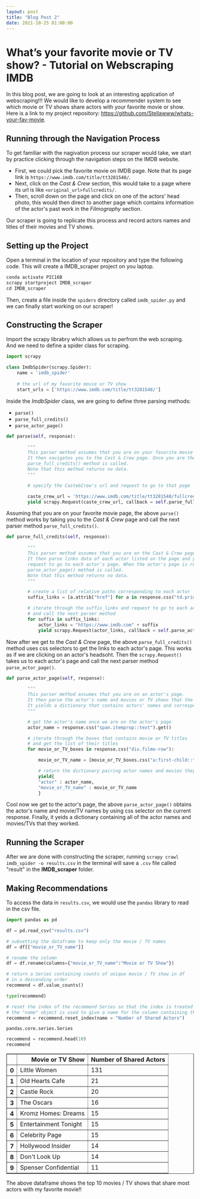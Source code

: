 ```yaml
---
layout: post
title: "Blog Post 2"
date: 2021-10-25 01:00:00
---
```


# What’s your favorite movie or TV show? - Tutorial on Webscraping IMDB

In this blog post, we are going to look at an interesting application of webscraping!!! We would like to develop a recommender system to see which movie or TV shows share actors with your favorite movie or show. Here is a link to my project repository: https://github.com/Stellawww/whats-your-fav-movie.

## Running through the Navigation Process

To get familiar with the nagivation process our scraper would take, we start by practice clicking through the navigation steps on the IMDB website.
* First, we could pick the favorite movie on IMDB page. Note that its page link is 
`https://www.imdb.com/title/tt3281548/`.
* Next, click on the *Cast & Crew* section, this would take to a page where its url is like `<original_url>fullcredits/`.
* Then, scroll down on the page and click on one of the actors' head photo, this would then direct to another page which contains information of the actor's past work in the *Filmography* section.

Our scraper is going to replicate this process and record actors names and titles of their movies and TV shows.

## Setting up the Project

Open a terminal in the location of your repository and type the following code. This will create a IMDB_scraper project on you laptop.


```python
conda activate PIC16B
scrapy startproject IMDB_scraper
cd IMDB_scraper
```

Then, create a file inside the `spiders` directory called `imdb_spider.py` and we can finally start working on our scraper!

## Constructing the Scraper

Import the scrapy librabry which allows us to perfrom the web scraping.
And we need to define a spider class for scraping. 


```python
import scrapy

class ImdbSpider(scrapy.Spider):
    name = 'imdb_spider'
    
    # the url of my favorite movie or TV show
    start_urls = ['https://www.imdb.com/title/tt3281548/']

```

Inside the *ImdbSpider* class, we are going to define three parsing methods: 
* `parse()`
* `parse_full_credits()`
* `parse_actor_page()`


```python
def parse(self, response):

        """
        This parser method assumes that you are on your favorite movie page.
        It then navigates you to the Cast & Crew page. Once you are there,
        parse_full_credits() method is called. 
        Note that this method returns no data.
        """

        # specify the Caste&Crew's url and request to go to that page

        caste_crew_url = 'https://www.imdb.com/title/tt3281548/fullcredits/'
        yield scrapy.Request(caste_crew_url, callback = self.parse_full_credits)
```

Assuming that you are on your favorite movie page, the above `parse()` method works by taking you to the *Cast & Crew* page and call the next parser method `parse_full_credits()`.


```python
def parse_full_credits(self, response):

        """
        This parser method assumes that you are on the Cast & Crew page. 
        It then parse links data of each actor listed on the page and yield a
        request to go to each actor's page. When the actor's page is reached,
        parse_actor_page() method is called.
        Note that this method returns no data.
        """

        # create a list of relative paths corresponding to each actor
        suffix_links = [a.attrib["href"] for a in response.css("td.primary_photo a")]

        # iterate through the suffix_links and request to go to each actor's page
        # and call the next parser method
        for suffix in suffix_links:
            actor_links = "https://www.imdb.com" + suffix
            yield scrapy.Request(actor_links, callback = self.parse_actor_page)
```

Now after we get to the *Cast & Crew* page, the above `parse_full_credits()` method uses css selectors to get the links to each actor's page. This works as if we are clicking on an actor's headsoht. Then the `scrapy.Request()` takes us to each actor's page and call the next parser method `parse_actor_page()`. 


```python
def parse_actor_page(self, response):

        """
        This parser method assumes that you are on an actor's page. 
        It then parse the actor's name and movies or TV shows that the actor participated in.
        It yields a dictionary that contains actors' names and corresponding movies.
        """

        # get the actor's name once we are on the actor's page
        actor_name = response.css("span.itemprop::text").get()

        # iterate through the boxes that contains movie or TV titles
        # and get the list of their titles 
        for movie_or_TV_boxes in response.css("div.filmo-row"):

            movie_or_TV_name = [movie_or_TV_boxes.css("a:first-child::text").get()]

            # return the dictionary pairing actor names and movies they worked 
            yield{
            "actor" : actor_name, 
            "movie_or_TV_name" : movie_or_TV_name
            }
```

Cool now we get to the actor's page, the above `parse_actor_page()` obtains the actor's name and movie/TV names by using css selector on the current response. Finally, it yeids a dictionary containing all of the actor names and movies/TVs that they worked.

## Running the Scraper

After we are done with constructing the scraper, running `scrapy crawl imdb_spider -o results.csv` in the terminal will save a `.csv` file called "result" in the **IMDB_scraper** folder. 

## Making Recommendations 

To access the data in `results.csv`, we would use the `pandas` library to read in the csv file.


```python
import pandas as pd
```


```python
df = pd.read_csv("results.csv")
```


```python
# subsetting the dataframe to keep only the movie / TV names
df = df[["movie_or_TV_name"]]

# rename the column
df = df.rename(columns={"movie_or_TV_name":"Movie or TV Show"})
```


```python
# return a Series containing counts of unique movie / TV show in df 
# in a descending order
recommend = df.value_counts()

type(recommend)

# reset the index of the recommend Series so that the index is treated as a column
# the "name" object is used to give a name for the column containing the original Series values
recommend = recommend.reset_index(name = "Number of Shared Actors")
```




    pandas.core.series.Series




```python
recommend = recommend.head(10)
recommend
```




<div>
<style scoped>
    .dataframe tbody tr th:only-of-type {
        vertical-align: middle;
    }

    .dataframe tbody tr th {
        vertical-align: top;
    }

    .dataframe thead th {
        text-align: right;
    }
</style>
<table border="1" class="dataframe">
  <thead>
    <tr style="text-align: right;">
      <th></th>
      <th>Movie or TV Show</th>
      <th>Number of Shared Actors</th>
    </tr>
  </thead>
  <tbody>
    <tr>
      <th>0</th>
      <td>Little Women</td>
      <td>131</td>
    </tr>
    <tr>
      <th>1</th>
      <td>Old Hearts Cafe</td>
      <td>21</td>
    </tr>
    <tr>
      <th>2</th>
      <td>Castle Rock</td>
      <td>20</td>
    </tr>
    <tr>
      <th>3</th>
      <td>The Oscars</td>
      <td>16</td>
    </tr>
    <tr>
      <th>4</th>
      <td>Kromz Homes: Dreams</td>
      <td>15</td>
    </tr>
    <tr>
      <th>5</th>
      <td>Entertainment Tonight</td>
      <td>15</td>
    </tr>
    <tr>
      <th>6</th>
      <td>Celebrity Page</td>
      <td>15</td>
    </tr>
    <tr>
      <th>7</th>
      <td>Hollywood Insider</td>
      <td>14</td>
    </tr>
    <tr>
      <th>8</th>
      <td>Don't Look Up</td>
      <td>14</td>
    </tr>
    <tr>
      <th>9</th>
      <td>Spenser Confidential</td>
      <td>11</td>
    </tr>
  </tbody>
</table>
</div>



The above dataframe shows the top 10 movies / TV shows that share most actors with my favorite movie!!
